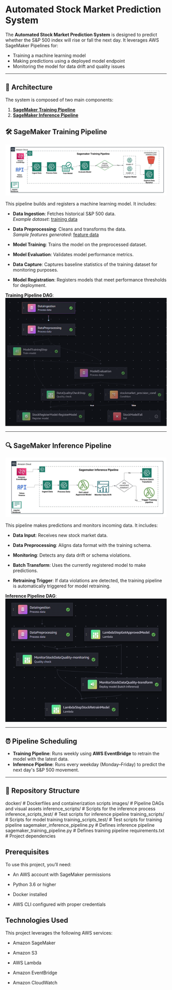 <!-- # Automated-Stock-Market-Prediction-System

This project demonstrates how to build an automated stock market (SP 500) prediction system using AWS SageMaker. The components of this system are:

1. [**SageMaker Training Pipeline**](sagemaker_training_pipeline.ipynb)
2. [**SageMaker Inference Pipeline**](sagemaker_inference_pipeline.ipynb)

## SageMaker Training Pipeline

![Sagemaker training pipeline](/images/training_pipeline_img.jpeg)

This pipeline, as shown in the above diagram, is used to build and deploy the machine learning model. The training pipeline consists of the following steps:

- **Data Ingestion**: Fetches the stock market data (SP 500) from Yahoo Finance API and stores it in an S3 bucket for future reference.
- **Data Processing**: Retrieves the ingested data from the data ingestion phase and processes it into features ready for machine learning training.
- **Model Training**: Retrieves the features from the data processing stage, trains a machine learning model using the XGBoost algorithm to predict whether sp500 close price will increase(1) or decrease(0) the next day, and stores the artifacts in an S3 bucket.
- **Model Evaluation**: Evaluates the trained model using the precision_score metric.
- **Model Registry**: Registers the model to the SageMaker model registry when the precision_score is above 0.5.
- **Model Deployment**: Uses LambdaStep to deploy the registered model to a SageMaker real-time endpoint.

## SageMaker Inference Pipeline

![Sagemaker inference pipeline](/images/inference_pipeline_img.jpeg)

This pipeline is used for making predictions. The inference pipeline consists of the following steps:
- **Data Ingestion**: Similar to the data ingestion in the training pipeline, it fetches inference data from the Yahoo Finance API.
- **Data Preprocessing**: It retrieves the inference data from the ingestion step, processes it, and stores it in an S3 bucket.
- **Model Inference**: This step uses a Lambda function to retrieve the processed inference data from the S3 bucket, pass it through the deployed model endpoint, and store the predicted data in DynamoDB.

## SageMaker Model Monitoring
![Sagemaker model monitor pipeline](/images/monitoring_pipeline.jpeg)
The model monitoring includes:
- **Data Capture**: Enables data capture for the endpoint to monitor input and output data.
- **Baseline Data and Constraints**: Sets up baseline data and constraints for monitoring.
- **Monitoring Schedule**: Creats a monitoring schedule to regularly check for data drift and model quality.
- **CloudWatch Alarms**: Sets up CloudWatch alarms to notify when data drift or model quality issues are detected.

## Pipeline Scheduling

- **Training Pipeline Schedule**: It schedules the training pipeline using eventbridge. The scheduled pipeline run once every week.
- **Inference Pipeline Schedule**: It schedules inference pipeline using eventbridge. The pipeline runs every weekday (Mon - Fri) and predicts whether the SP500 will increase or decrease the next day.


## Images
### Training Pipeline DAG
![Training Pipeline DAG](/images/training_pipeline_dag.png)

### Inference Pipeline DAG
![Inference Pipeline DAG](/images/inference_pipeline_dag.png)



## Conclusion

This project provides a comprehensive solution for automated stock market prediction using AWS SageMaker. It includes training, inference, and monitoring pipelines to ensure the model remains accurate and reliable over time. -->


# Automated Stock Market Prediction System

The **Automated Stock Market Prediction System** is designed to predict whether the S&P 500 index will rise or fall the next day. It leverages AWS SageMaker Pipelines for:

- Training a machine learning model
- Making predictions using a deployed model endpoint
- Monitoring the model for data drift and quality issues

---

## 🧱 Architecture

The system is composed of two main components:

1. [**SageMaker Training Pipeline**](sagemaker_training_pipeline.py)
2. [**SageMaker Inference Pipeline**](sagemaker_inference_pipeline.py)


## 🛠️ SageMaker Training Pipeline

![Sagemaker training pipeline](/images/training_pipeline_img.jpeg)

This pipeline builds and registers a machine learning model. It includes:

- **Data Ingestion**: Fetches historical S&P 500 data.  
  *Example dataset*: [training data](/sample_dataset/input_data.csv)

- **Data Preprocessing**: Cleans and transforms the data.  
  *Sample features generated*: [feature data](/sample_dataset/feature_data.csv)

- **Model Training**: Trains the model on the preprocessed dataset.

- **Model Evaluation**: Validates model performance metrics.

- **Data Capture**: Captures baseline statistics of the training dataset for monitoring purposes.

- **Model Registration**: Registers models that meet performance thresholds for deployment.

**Training Pipeline DAG**:  
![Training Pipeline DAG](images/training_pipeline_dag.png) <!-- Replace with the actual image path -->

---

## 🔍 SageMaker Inference Pipeline

![Sagemaker inference pipeline](/images/inference_pipeline_img.jpeg)

This pipeline makes predictions and monitors incoming data. It includes:

- **Data Input**: Receives new stock market data.

- **Data Preprocessing**: Aligns data format with the training schema.

- **Monitoring**: Detects any data drift or schema violations.

- **Batch Transform**: Uses the currently registered model to make predictions.

- **Retraining Trigger**: If data violations are detected, the training pipeline is automatically triggered for model retraining.

**Inference Pipeline DAG**:  
![Inference Pipeline DAG](images/inference_pipeline_dag.png) <!-- Replace with the actual image path -->

---

## ⏰ Pipeline Scheduling

- **Training Pipeline**: Runs weekly using **AWS EventBridge** to retrain the model with the latest data.
- **Inference Pipeline**: Runs every weekday (Monday–Friday) to predict the next day's S&P 500 movement.

---

## 📁 Repository Structure

docker/                    # Dockerfiles and containerization scripts
images/                    # Pipeline DAGs and visual assets
inference_scripts/         # Scripts for the inference process
inference_scripts_test/    # Test scripts for inference pipeline
training_scripts/          # Scripts for model training
training_scripts_test/     # Test scripts for training pipeline
sagemaker_inference_pipeline.py     # Defines inference pipeline
sagemaker_training_pipeline.py      # Defines training pipeline
requirements.txt           # Project dependencies

## Prerequisites
To use this project, you’ll need:

- An AWS account with SageMaker permissions

- Python 3.6 or higher

- Docker installed

- AWS CLI configured with proper credentials

## Technologies Used
This project leverages the following AWS services:

- Amazon SageMaker

- Amazon S3

- AWS Lambda

- Amazon EventBridge

- Amazon CloudWatch